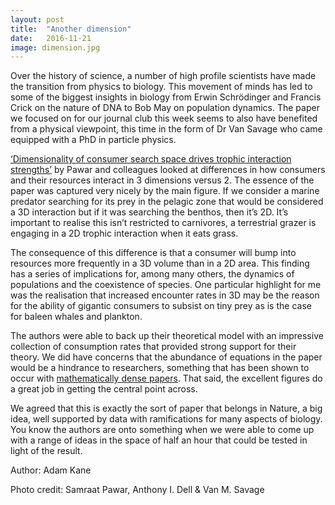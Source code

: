 ```yaml
---
layout: post
title:  "Another dimension"
date:   2016-11-21
image: dimension.jpg
---
```


<p class="intro"><span class="dropcap">O</span>ver the history of science, a number of high profile scientists have made the transition from physics to biology. This movement of minds has led to some of the biggest insights in biology from Erwin Schrödinger and Francis Crick on the nature of DNA to Bob May on population dynamics. The paper we focused on for our journal club this week seems to also have benefited from a physical viewpoint, this time in the form of Dr Van Savage who came equipped with a PhD in particle physics.</p>

<a href="http://www.nature.com/nature/journal/v486/n7404/full/nature11131.html">‘Dimensionality of consumer search space drives trophic interaction strengths’</a> by Pawar and colleagues looked at differences in how consumers and their resources interact in 3 dimensions versus 2. The essence of the paper was captured very nicely by the main figure. If we consider a marine predator searching for its prey in the pelagic zone that would be considered a 3D interaction but if it was searching the benthos, then it’s 2D. It’s important to realise this isn’t restricted to carnivores, a terrestrial grazer is engaging in a 2D trophic interaction when it eats grass. 

The consequence of this difference is that a consumer will bump into resources more frequently in a 3D volume than in a 2D area. This finding has a series of implications for, among many others, the dynamics of populations and the coexistence of species. One particular highlight for me was the realisation that increased encounter rates in 3D may be the reason for the ability of gigantic consumers to subsist on tiny prey as is the case for baleen whales and plankton. 

The authors were able to back up their theoretical model with an impressive collection of consumption rates that provided strong support for their theory. We did have concerns that the abundance of equations in the paper would be a hindrance to researchers, something that has been shown to occur with <a href="http://www.pnas.org/content/109/29/11735.abstract">mathematically dense papers</a>. That said, the excellent figures do a great job in getting the central point across. 

We agreed that this is exactly the sort of paper that belongs in Nature, a big idea, well supported by data with ramifications for many aspects of biology. You know the authors are onto something when we were able to come up with a range of ideas in the space of half an hour that could be tested in light of the result. 

Author: Adam Kane 

Photo credit: Samraat Pawar,	Anthony I. Dell	& Van M. Savage
